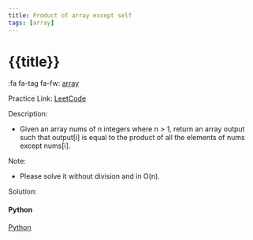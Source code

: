 ```yaml
---
title: Product of array except self
tags: [array]
---
```


# {{title}}

:fa fa-tag fa-fw: [array]({{tagspath}}/array)

Practice Link: [LeetCode](https://leetcode.com/problems/product-of-array-except-self/)

Description:

- Given an array nums of n integers where n > 1, return an array output such that output[i] is equal to the product of all the elements of nums except nums[i].
  
Note:

- Please solve it without division and in O(n).

Solution:

<!-- tabs:start -->
#### **Python**

[Python](../../pycode/array/product-of-array-except-self.py ':include :type=code')
<!-- tabs:end -->
